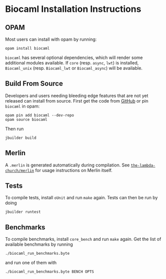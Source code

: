 Biocaml Installation Instructions
=================================

## OPAM
Most users can install with opam by running:

    opam install biocaml

`biocaml` has several optional dependencies, which will render some
additional modules available. If `core` (resp. `async`, `lwt`) is
installed, `Biocaml_unix` (resp. `Biocaml_lwt` or `Biocaml_async`)
will be available.

## Build From Source
Developers and users needing bleeding edge features that are not yet
released can install from source. First get the code from
[GitHub](https://github.com/biocaml/biocaml) or pin `biocaml` in opam:

    opam pin add biocaml --dev-repo
	opam source biocaml

Then run

    jbuilder build

## Merlin

A `.merlin` is generated automatically during compilation. See
[`the-lambda-church/merlin`](https://github.com/the-lambda-church/merlin)
for usage instructions on Merlin itself.


## Tests
To compile tests, install `oUnit` and run `make` again. Tests can then be run by doing

    jbuilder runtest

## Benchmarks

To compile benchmarks, install `core_bench` and run `make`
again. Get the list of available benchmarks by running

	./biocaml_run_benchmarks.byte

and run one of them with

	./biocaml_run_benchmarks.byte BENCH OPTS


